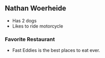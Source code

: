 ## Nathan Woerheide

- Has 2 dogs
- Likes to ride motorcycle

### Favorite Restaurant
- Fast Eddies is the best places to eat ever.